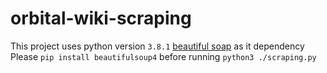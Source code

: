 # orbital-wiki-scraping
This project uses python version `3.8.1` [beautiful soap](https://www.crummy.com/software/BeautifulSoup/bs4/doc/) as it dependency
Please `pip install beautifulsoup4` before running `python3 ./scraping.py`
